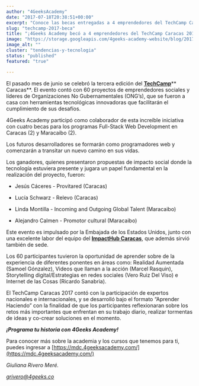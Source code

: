 ```yaml
---
author: "4GeeksAcademy"
date: "2017-07-18T20:38:51+00:00"
excerpt: "Conoce las becas entregadas a 4 emprendedores del TechCamp Caracas 2017"
slug: "techcamp-2017-beca"
title: "¡4Geeks Academy becó a 4 emprendedores del TechCamp Caracas 2017!"
image: "https://storage.googleapis.com/4geeks-academy-website/blog/2017/07/ISA-Blog-Cover.png"
image_alt: ""
cluster: "tendencias-y-tecnologia"
status: "published"
featured: "true"

---
```


El pasado mes de junio se celebró la tercera edición del [**TechCamp**](https://techcamp.america.gov/)** Caracas**. El evento contó con 60 proyectos de emprendedores sociales y líderes de Organizaciones No Gubernamentales (ONG’s), que se fueron a casa con herramientas tecnológicas innovadoras que facilitarán el cumplimiento de sus desafíos.

4Geeks Academy participó como colaborador de esta increíble iniciativa con cuatro becas para los programas Full-Stack Web Development en Caracas (2) y Maracaibo (2).

Los futuros desarrolladores se formarán como programadores web y comenzarán a transitar un nuevo camino en sus vidas.

Los ganadores, quienes presentaron propuestas de impacto social donde la tecnología estuviera presente y jugara un papel fundamental en la realización del proyecto, fueron:



 	
  * Jesús Cáceres - Provitared (Caracas)

 	
  * Lucía Schwarz - Relevo (Caracas)

 	
  * Linda Montilla - Incoming and Outgoing Global Talent (Maracaibo)

 	
  * Alejandro Calmen - Promotor cultural (Maracaibo)


Este evento es impulsado por la Embajada de los Estados Unidos, junto con una excelente labor del equipo del [**ImpactHub Caracas**](https://caracas.impacthub.net/), que además sirvió también de sede.

Los 60 participantes tuvieron la oportunidad de aprender sobre de la experiencia de diferentes ponentes en áreas como: Realidad Aumentada (Samoel Gónzalez), Videos que llaman a la acción (Marcel Rasquin), Storytelling digital/Estrategias en redes sociales (Vero Ruiz Del Viso) e Internet de las Cosas (Ricardo Sanabria).

El TechCamp Caracas 2017 contó con la participación de expertos nacionales e internacionales, y se desarrolló bajo el formato “Aprender Haciendo” con la finalidad de que los participantes reflexionaran sobre los retos más importantes que enfrentan en su trabajo diario, realizar tormentas de ideas y co-crear soluciones en el momento.

**_¡Programa tu historia con 4Geeks Academy!_**

Para conocer más sobre la academia y los cursos que tenemos para ti, puedes ingresar a [https://mdc.4geeksacademy.com/](https://mdc.4geeksacademy.com/)

_Giuliana Rivero Meré._

[_grivero@4geeks.co_](mailto:grivero@4geeks.co)


